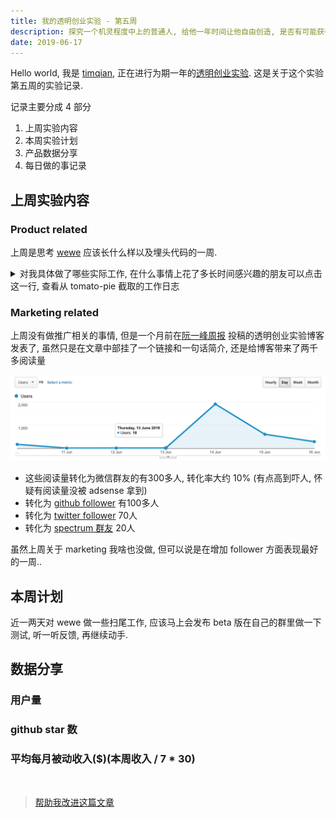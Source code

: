 ```yaml
---
title: 我的透明创业实验 - 第五周
description: 探究一个机灵程度中上的普通人, 给他一年时间让他自由创造, 是否有可能获得1000美元每月的被动收入.
date: 2019-06-17
---
```


Hello world, 我是 [timqian](https://github.com/timqian), 正在进行为期一年的[透明创业实验](https://blog.t9t.io/transparent-startup-experiment-2019-05-20/). 这是关于这个实验第五周的实验记录.

记录主要分成 4 部分
1. 上周实验内容
2. 本周实验计划
3. 产品数据分享
4. 每日做的事记录

## 上周实验内容

### Product related

上周是思考 [wewe](https://github.com/t9tio/wewe) 应该长什么样以及埋头代码的一周.

<details>
<summary>对我具体做了哪些实际工作, 在什么事情上花了多长时间感兴趣的朋友可以点击这一行, 查看从 tomato-pie 截取的工作日志</summary>
![](https://raw.githubusercontent.com/timqian/images/master/Screen%20Shot%202019-06-17%20at%209.24.34%20AM.png)
![](https://raw.githubusercontent.com/timqian/images/master/Screen%20Shot%202019-06-17%20at%209.24.41%20AM.png)
![](https://raw.githubusercontent.com/timqian/images/master/Screen%20Shot%202019-06-17%20at%209.24.49%20AM.png)
![](https://raw.githubusercontent.com/timqian/images/master/Screen%20Shot%202019-06-17%20at%209.24.58%20AM.png)
![](https://raw.githubusercontent.com/timqian/images/master/Screen%20Shot%202019-06-17%20at%209.25.11%20AM.png)
![](https://raw.githubusercontent.com/timqian/images/master/Screen%20Shot%202019-06-17%20at%209.25.19%20AM.png)
</details>

### Marketing related

上周没有做推广相关的事情, 但是一个月前在[阮一峰周报](http://www.ruanyifeng.com/blog/2019/06/weekly-issue-60.html) 投稿的透明创业实验博客发表了, 虽然只是在文章中部挂了一个链接和一句话简介, 还是给博客带来了两千多阅读量

![](https://raw.githubusercontent.com/timqian/images/master/Screen%20Shot%202019-06-17%20at%209.39.05%20AM.png)

- 这些阅读量转化为微信群友的有300多人, 转化率大约 10% (有点高到吓人, 怀疑有阅读量没被 adsense 拿到)
- 转化为 [github follower](https://github.com/timqian) 有100多人
- 转化为 [twitter follower](https://twitter/tim_qian) 70人
- 转化为 [spectrum 群友](https://spectrum.chat/t9tio) 20人

虽然上周关于 marketing 我啥也没做, 但可以说是在增加 follower 方面表现最好的一周..

## 本周计划

近一两天对 wewe 做一些扫尾工作, 应该马上会发布 beta 版在自己的群里做一下测试, 听一听反馈, 再继续动手.

## 数据分享

### 用户量
<canvas id="userChart"></canvas>

### github star 数
<canvas id="starChart"></canvas>

### 平均每月被动收入($)(本周收入 / 7 * 30)
<canvas id="incomeChart"></canvas>

<br/>

> [帮助我改进这篇文章](https://github.com/t9tio/blog/blob/master/source/_posts/t9t-week5.md)

<script src="https://cdn.jsdelivr.net/npm/chart.js@2.8.0"></script>

<script>
var chartColors = {
	red: 'rgb(255, 99, 132)',
	orange: 'rgb(255, 159, 64)',
	yellow: 'rgb(255, 205, 86)',
	green: 'rgb(75, 192, 192)',
	blue: 'rgb(54, 162, 235)',
	purple: 'rgb(153, 102, 255)',
	grey: 'rgb(201, 203, 207)'
};
var userCtx = document.getElementById('userChart').getContext('2d');
var starCtx = document.getElementById('starChart').getContext('2d');
var incomeCtx = document.getElementById('incomeChart').getContext('2d');

new Chart(userCtx, {
    type: 'line',
    data: {
        labels: ['week 1', 'week 2', 'week 3', 'week 4', 'week 5'],
        datasets: [{
            label: 'open source jobs',
            backgroundColor: chartColors.red,
            borderColor: chartColors.red,
            fill: false,
            data: [39, 60, 62, 80, 101]
        },{
            label: 'tomato-pie',
            backgroundColor: chartColors.orange,
            borderColor: chartColors.orange,
            fill: false,
            data: [653, 673, 722, 634, 647]
        },{
            label: 'star-history 插件',
            backgroundColor: chartColors.green, 
            borderColor: chartColors.green,
            fill: false,
            data: [21, 21, 28, 33, 33]
        }]
    },
});

new Chart(starCtx, {
    type: 'line',
    data: {
        labels: ['week 1', 'week 2', 'week 3', 'week 4', 'week 5'],
        datasets: [{
            label: 'open source jobs',
            backgroundColor: chartColors.red,
            borderColor: chartColors.red,
            fill: false,
            data: [731, 764, 763, 821, 872]
        },{
            label: 'tomato-pie',
            backgroundColor: chartColors.orange,
            borderColor: chartColors.orange,
            fill: false,
            data: [107, 113, 117, 118, 125]
        },{
            label: 'star-history 插件',
            backgroundColor: chartColors.green, 
            borderColor: chartColors.green,
            fill: false,
            data: [921, 998, 1110, 1129, 1154]
        }]
    },
});

new Chart(incomeCtx, {
    type: 'line',
    data: {
        labels: ['week 1', 'week 2', 'week 3', 'week 4', 'week 5'],
        datasets: [{
            label: 'open opptunities',
            backgroundColor: chartColors.red,
            borderColor: chartColors.red,
            fill: false,
            data: [0, 0, 0, 0, 0]
        },{
            label: 'tomato-pie',
            backgroundColor: chartColors.orange,
            borderColor: chartColors.orange,
            fill: false,
            data: [0, 0, 0, 0, 0]
        },{
            label: 'star-history 插件',
            backgroundColor: chartColors.green, 
            borderColor: chartColors.green,
            fill: false,
            data: [0.69, 0, 25.7, 12.8, 0]
        }]
    },
});

</script>